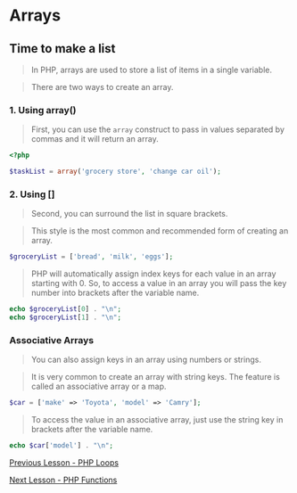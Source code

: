 # Arrays

## Time to make a list

>In PHP, arrays are used to store a list of items in a single variable.

> There are two ways to create an array.

### 1. Using array()

> First, you can use the `array` construct to pass in values separated by commas and it will return an array.

```php
<?php

$taskList = array('grocery store', 'change car oil');
```

### 2. Using []

> Second, you can surround the list in square brackets.

> This style is the most common and recommended form
of creating an array.
```php
$groceryList = ['bread', 'milk', 'eggs'];
```

> PHP will automatically assign index keys for each value in an array starting with 0. So, to access a value in an array you will pass the key number into brackets after the variable name.

```php
echo $groceryList[0] . "\n";
echo $groceryList[1] . "\n";
```

### Associative Arrays 
> You can also assign keys in an array using numbers or strings.

> It is very common to create an array with string keys. The feature is called an associative array or a map.
```php
$car = ['make' => 'Toyota', 'model' => 'Camry'];
```

> To access the value in an associative array, just use the string key in brackets after the variable name.

```php
echo $car['model'] . "\n";
```

[ Previous Lesson - PHP Loops ](./loops.md)

[ Next Lesson - PHP Functions ](./functions.md)